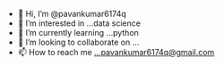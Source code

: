- 👋 Hi, I’m @pavankumar6174q
- 👀 I’m interested in ...data science
- 🌱 I’m currently learning ...python
- 💞️ I’m looking to collaborate on ...
- 📫 How to reach me ...pavankumar6174q@gmail.com

<!---
pavankumar6174q/pavankumar6174q is a ✨ special ✨ repository because its `README.md` (this file) appears on your GitHub profile.
You can click the Preview link to take a look at your changes.
--->
